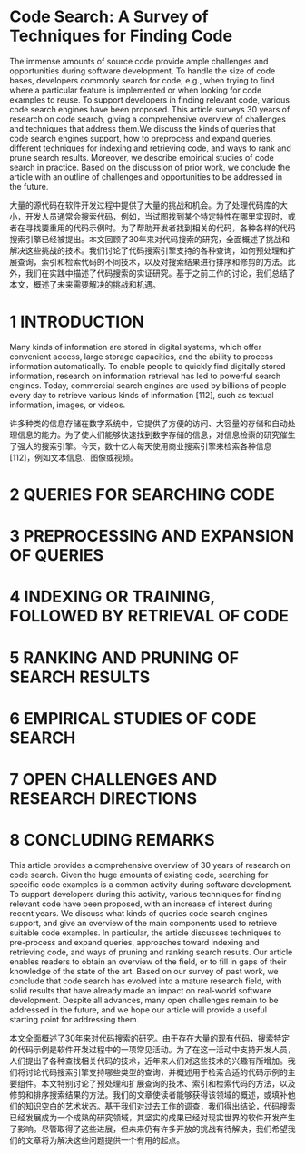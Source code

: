# Code Search: A Survey of Techniques for Finding Code

The immense amounts of source code provide ample challenges and opportunities during software development. To handle the size of code bases, developers commonly search for code, e.g., when trying to find where a particular feature is implemented or when looking for code examples to reuse. To support developers in finding relevant code, various code search engines have been proposed. This article surveys 30 years of research on code search, giving a comprehensive overview of challenges and techniques that address them.We discuss the kinds of queries that code search engines support, how to preprocess and expand queries, different techniques for indexing and retrieving code, and ways to rank and prune search results. Moreover, we describe empirical studies of code search in practice. Based on the discussion of prior work, we conclude the article with an outline of challenges and opportunities to be addressed in the future.

大量的源代码在软件开发过程中提供了大量的挑战和机会。为了处理代码库的大小，开发人员通常会搜索代码，例如，当试图找到某个特定特性在哪里实现时，或者在寻找要重用的代码示例时。为了帮助开发者找到相关的代码，各种各样的代码搜索引擎已经被提出。本文回顾了30年来对代码搜索的研究，全面概述了挑战和解决这些挑战的技术。我们讨论了代码搜索引擎支持的各种查询，如何预处理和扩展查询，索引和检索代码的不同技术，以及对搜索结果进行排序和修剪的方法。此外，我们在实践中描述了代码搜索的实证研究。基于之前工作的讨论，我们总结了本文，概述了未来需要解决的挑战和机遇。

# 1 INTRODUCTION

Many kinds of information are stored in digital systems, which offer convenient access, large storage capacities, and the ability to process information automatically. To enable people to quickly find digitally stored information, research on information retrieval has led to powerful search engines. Today, commercial search engines are used by billions of people every day to retrieve various kinds of information [112], such as textual information, images, or videos.

许多种类的信息存储在数字系统中，它提供了方便的访问、大容量的存储和自动处理信息的能力。为了使人们能够快速找到数字存储的信息，对信息检索的研究催生了强大的搜索引擎。今天，数十亿人每天使用商业搜索引擎来检索各种信息[112]，例如文本信息、图像或视频。

# 2 QUERIES FOR SEARCHING CODE

# 3 PREPROCESSING AND EXPANSION OF QUERIES

# 4 INDEXING OR TRAINING, FOLLOWED BY RETRIEVAL OF CODE

# 5 RANKING AND PRUNING OF SEARCH RESULTS

# 6 EMPIRICAL STUDIES OF CODE SEARCH

# 7 OPEN CHALLENGES AND RESEARCH DIRECTIONS

# 8 CONCLUDING REMARKS

This article provides a comprehensive overview of 30 years of research on code search. Given the huge amounts of existing code, searching for specific code examples is a common activity during software development. To support developers during this activity, various techniques for finding relevant code have been proposed, with an increase of interest during recent years. We discuss what kinds of queries code search engines support, and give an overview of the main components used to retrieve suitable code examples. In particular, the article discusses techniques to pre-process and expand queries, approaches toward indexing and retrieving code, and ways of pruning and ranking search results. Our article enables readers to obtain an overview of the field, or to fill in gaps of their knowledge of the state of the art. Based on our survey of past work, we conclude that code search has evolved into a mature research field, with solid results that have already made an impact on real-world software development. Despite all advances, many open challenges remain to be addressed in the future, and we hope our article will provide a useful starting point for addressing them.

本文全面概述了30年来对代码搜索的研究。由于存在大量的现有代码，搜索特定的代码示例是软件开发过程中的一项常见活动。为了在这一活动中支持开发人员，人们提出了各种查找相关代码的技术，近年来人们对这些技术的兴趣有所增加。我们将讨论代码搜索引擎支持哪些类型的查询，并概述用于检索合适的代码示例的主要组件。本文特别讨论了预处理和扩展查询的技术、索引和检索代码的方法，以及修剪和排序搜索结果的方法。我们的文章使读者能够获得该领域的概述，或填补他们的知识空白的艺术状态。基于我们对过去工作的调查，我们得出结论，代码搜索已经发展成为一个成熟的研究领域，其坚实的成果已经对现实世界的软件开发产生了影响。尽管取得了这些进展，但未来仍有许多开放的挑战有待解决，我们希望我们的文章将为解决这些问题提供一个有用的起点。
